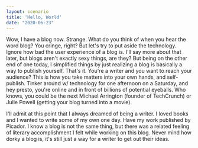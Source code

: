 ```yaml
---
layout: scenario
title: 'Hello, World'
date: "2020-06-23"
---
```


Wow, I have a blog now. Strange. What do you think of when you hear the word blog? You cringe, right? But let's try to put aside the technology. Ignore how bad the user experience of a blog is. I'll say more about that later, but blogs aren't exactly sexy things, are they? But being on the other end of one today, I simplified things by just realizing a blog is basically a way to publish yourself. That's it. You're a writer and you want to reach your audience? This is how you take matters into your own hands, and self-publish. Tinker around w/ technology for one afternoon on a Saturday, and hey presto, you're online and in front of billions of potential eyeballs. Who knows, you could be the next Michael Arrington (founder of TechCrunch) or Julie Powell (getting your blog turned into a movie). 

I'll admit at this point that I always dreamed of being a writer. I loved books and I wanted to write some of my own one day. Have my work published by Picador. I know a blog is not the same thing, but there was a related feeling of literary accomplishment I felt while working on this blog. Never mind how dorky a blog is, it's still just a way for a writer to get out their ideas.